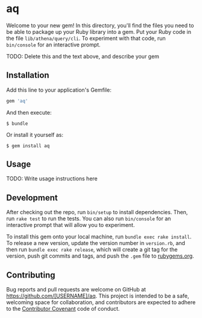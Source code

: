 # aq

Welcome to your new gem! In this directory, you'll find the files you need to be able to package up your Ruby library into a gem. Put your Ruby code in the file `lib/athena/query/cli`. To experiment with that code, run `bin/console` for an interactive prompt.

TODO: Delete this and the text above, and describe your gem

## Installation

Add this line to your application's Gemfile:

```ruby
gem 'aq'
```

And then execute:

    $ bundle

Or install it yourself as:

    $ gem install aq

## Usage

TODO: Write usage instructions here

## Development

After checking out the repo, run `bin/setup` to install dependencies. Then, run `rake test` to run the tests. You can also run `bin/console` for an interactive prompt that will allow you to experiment.

To install this gem onto your local machine, run `bundle exec rake install`. To release a new version, update the version number in `version.rb`, and then run `bundle exec rake release`, which will create a git tag for the version, push git commits and tags, and push the `.gem` file to [rubygems.org](https://rubygems.org).

## Contributing

Bug reports and pull requests are welcome on GitHub at https://github.com/[USERNAME]/aq. This project is intended to be a safe, welcoming space for collaboration, and contributors are expected to adhere to the [Contributor Covenant](http://contributor-covenant.org) code of conduct.
